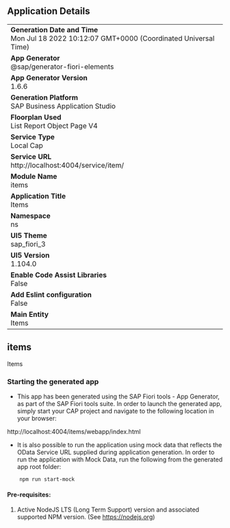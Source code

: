 ## Application Details
|               |
| ------------- |
|**Generation Date and Time**<br>Mon Jul 18 2022 10:12:07 GMT+0000 (Coordinated Universal Time)|
|**App Generator**<br>@sap/generator-fiori-elements|
|**App Generator Version**<br>1.6.6|
|**Generation Platform**<br>SAP Business Application Studio|
|**Floorplan Used**<br>List Report Object Page V4|
|**Service Type**<br>Local Cap|
|**Service URL**<br>http://localhost:4004/service/item/
|**Module Name**<br>items|
|**Application Title**<br>Items|
|**Namespace**<br>ns|
|**UI5 Theme**<br>sap_fiori_3|
|**UI5 Version**<br>1.104.0|
|**Enable Code Assist Libraries**<br>False|
|**Add Eslint configuration**<br>False|
|**Main Entity**<br>Items|

## items

Items

### Starting the generated app

-   This app has been generated using the SAP Fiori tools - App Generator, as part of the SAP Fiori tools suite.  In order to launch the generated app, simply start your CAP project and navigate to the following location in your browser:

http://localhost:4004/items/webapp/index.html

- It is also possible to run the application using mock data that reflects the OData Service URL supplied during application generation.  In order to run the application with Mock Data, run the following from the generated app root folder:

```
    npm run start-mock
```

#### Pre-requisites:

1. Active NodeJS LTS (Long Term Support) version and associated supported NPM version.  (See https://nodejs.org)


